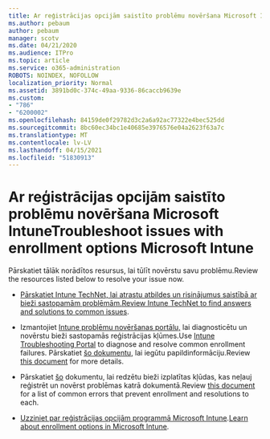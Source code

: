 ```yaml
---
title: Ar reģistrācijas opcijām saistīto problēmu novēršana Microsoft Intune
ms.author: pebaum
author: pebaum
manager: scotv
ms.date: 04/21/2020
ms.audience: ITPro
ms.topic: article
ms.service: o365-administration
ROBOTS: NOINDEX, NOFOLLOW
localization_priority: Normal
ms.assetid: 3891bd0c-374c-49aa-9336-86caccb9639e
ms.custom:
- "786"
- "6200002"
ms.openlocfilehash: 84159de0f29782d3c2a6a92ac77322e4bec525dd
ms.sourcegitcommit: 8bc60ec34bc1e40685e3976576e04a2623f63a7c
ms.translationtype: MT
ms.contentlocale: lv-LV
ms.lasthandoff: 04/15/2021
ms.locfileid: "51830913"
---
```

# <a name="troubleshoot-issues-with-enrollment-options-microsoft-intune"></a><span data-ttu-id="1a2cf-102">Ar reģistrācijas opcijām saistīto problēmu novēršana Microsoft Intune</span><span class="sxs-lookup"><span data-stu-id="1a2cf-102">Troubleshoot issues with enrollment options Microsoft Intune</span></span>

<span data-ttu-id="1a2cf-103">Pārskatiet tālāk norādītos resursus, lai tūlīt novērstu savu problēmu.</span><span class="sxs-lookup"><span data-stu-id="1a2cf-103">Review the resources listed below to resolve your issue now.</span></span>
  
- <span data-ttu-id="1a2cf-104">[Pārskatiet Intune TechNet, lai atrastu atbildes un risinājumus saistībā ar bieži sastopamām problēmām.](https://social.technet.microsoft.com/Forums/home?category=microsoftintune&amp;filter=alltypes&amp;sort=lastpostdesc)</span><span class="sxs-lookup"><span data-stu-id="1a2cf-104">[Review Intune TechNet to find answers and solutions to common issues](https://social.technet.microsoft.com/Forums/home?category=microsoftintune&amp;filter=alltypes&amp;sort=lastpostdesc).</span></span>

- <span data-ttu-id="1a2cf-105">Izmantojiet [Intune problēmu novēršanas portālu,](https://aka.ms/intunetroubleshooting) lai diagnosticētu un novērstu bieži sastopamās reģistrācijas kļūmes.</span><span class="sxs-lookup"><span data-stu-id="1a2cf-105">Use [Intune Troubleshooting Portal](https://aka.ms/intunetroubleshooting) to diagnose and resolve common enrollment failures.</span></span> <span data-ttu-id="1a2cf-106">Pārskatiet [šo dokumentu,](https://docs.microsoft.com/intune/help-desk-operators) lai iegūtu papildinformāciju.</span><span class="sxs-lookup"><span data-stu-id="1a2cf-106">Review [this document](https://docs.microsoft.com/intune/help-desk-operators) for more details.</span></span>

- <span data-ttu-id="1a2cf-107">Pārskatiet [šo](https://docs.microsoft.com/troubleshoot/mem/intune/troubleshoot-device-enrollment-in-intune) dokumentu, lai redzētu bieži izplatītas kļūdas, kas neļauj reģistrēt un novērst problēmas katrā dokumentā.</span><span class="sxs-lookup"><span data-stu-id="1a2cf-107">Review [this document](https://docs.microsoft.com/troubleshoot/mem/intune/troubleshoot-device-enrollment-in-intune) for a list of common errors that prevent enrollment and resolutions to each.</span></span>

- <span data-ttu-id="1a2cf-108">[Uzziniet par reģistrācijas opcijām programmā Microsoft Intune](https://docs.microsoft.com/intune/enrollment-options).</span><span class="sxs-lookup"><span data-stu-id="1a2cf-108">[Learn about enrollment options in Microsoft Intune](https://docs.microsoft.com/intune/enrollment-options).</span></span>
